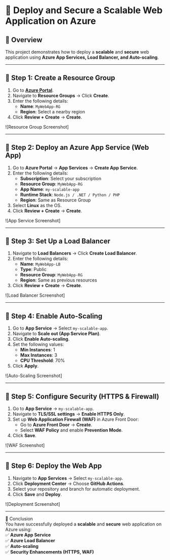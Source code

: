 # 🚀 Deploy and Secure a Scalable Web Application on Azure  

## 📝 Overview  
This project demonstrates how to deploy a **scalable** and **secure** web application using **Azure App Services, Load Balancer, and Auto-scaling**.

---

## 🔹 Step 1: Create a Resource Group  
1. Go to **[Azure Portal](https://portal.azure.com/)**.  
2. Navigate to **Resource Groups** → Click **Create**.  
3. Enter the following details:  
   - **Name**: `MyWebApp-RG`  
   - **Region**: Select a nearby region  
4. Click **Review + Create** → **Create**.  

![Resource Group Screenshot]

---

## 🔹 Step 2: Deploy an Azure App Service (Web App)  
1. Go to **Azure Portal** → **App Services** → **Create App Service**.  
2. Enter the following details:  
   - **Subscription**: Select your subscription  
   - **Resource Group**: `MyWebApp-RG`  
   - **App Name**: `my-scalable-app`  
   - **Runtime Stack**: `Node.js / .NET / Python / PHP`  
   - **Region**: Same as Resource Group  
3. Select **Linux** as the OS.  
4. Click **Review + Create** → **Create**.  

![App Service Screenshot]

---

## 🔹 Step 3: Set Up a Load Balancer  
1. Navigate to **Load Balancers** → Click **Create Load Balancer**.  
2. Enter the following details:  
   - **Name**: `MyWebApp-LB`  
   - **Type**: Public  
   - **Resource Group**: `MyWebApp-RG`  
   - **Region**: Same as previous resources  
3. Click **Review + Create** → **Create**.  

![Load Balancer Screenshot]

---

## 🔹 Step 4: Enable Auto-Scaling  
1. Go to **App Service** → Select `my-scalable-app`.  
2. Navigate to **Scale out (App Service Plan)**.  
3. Click **Enable Auto-scaling**.  
4. Set the following values:  
   - **Min Instances**: 1  
   - **Max Instances**: 3  
   - **CPU Threshold**: 70%  
5. Click **Apply**.  

![Auto-Scaling Screenshot]

---

## 🔹 Step 5: Configure Security (HTTPS & Firewall)  
1. Go to **App Service** → `my-scalable-app`.  
2. Navigate to **TLS/SSL settings** → **Enable HTTPS Only**.  
3. Set up **Web Application Firewall (WAF)** in Azure Front Door:  
   - Go to **Azure Front Door** → **Create**.  
   - Select **WAF Policy** and enable **Prevention Mode**.  
4. Click **Save**.  

![WAF Screenshot]

---

## 🔹 Step 6: Deploy the Web App  
1. Navigate to **App Services** → Select `my-scalable-app`.  
2. Click **Deployment Center** → Choose **GitHub Actions**.  
3. Select your repository and branch for automatic deployment.  
4. Click **Save** and **Deploy**.  

![Deployment Screenshot]

---

📌 Conclusion  
You have successfully deployed a **scalable** and **secure** web application on Azure using:  
✅ **Azure App Service**  
✅ **Azure Load Balancer**  
✅ **Auto-scaling**  
✅ **Security Enhancements (HTTPS, WAF)**  


